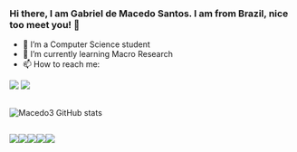 ### Hi there, I am Gabriel de Macedo Santos. I am from Brazil, nice too meet you! 👋


- 🔭 I’m a Computer Science student
- 🌱 I’m currently learning Macro Research
- 📫 How to reach me:

[<img src="https://img.shields.io/badge/linkedin-%230077B5.svg?&style=for-the-badge&logo=linkedin&logoColor=dark" />](https://www.linkedin.com/in/gabriel-demacedosantos/) [<img src = "https://img.shields.io/badge/instagram-%23E4405F.svg?&style=for-the-badge&logo=instagram&logoColor=dark">](https://www.instagram.com/gabriel_demacedo/) 

##

<img src="" alt="Macedo3 GitHub stats" data-canonical-src="https://github-readme-stats.vercel.app/api?username=Macedo3&amp;show_icons=true&amp;theme=synthwave" style="max-width: 100%;">

##
<img src="https://img.shields.io/badge/Python-FFD43B?style=for-the-badge&logo=python&logoColor=darkgreen" /><img src="https://img.shields.io/badge/Numpy-777BB4?style=for-the-badge&logo=numpy&logoColor=white" /><img src= "https://img.shields.io/badge/Pandas-2C2D72?style=for-the-badge&logo=pandas&logoColor=white" /><img src="https://img.shields.io/badge/SQL-07405E?style=for-the-badge&logo=sql&logoColor=white"><img src="https://img.shields.io/badge/scikit_learn-F7931E?style=for-the-badge&logo=scikit-learn&logoColor=white">

